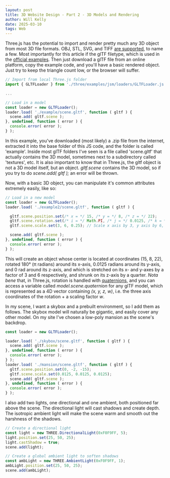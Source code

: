 ```yaml
---
layout: post
title: 3D Website Design - Part 2 - 3D Models and Rendering
author: Will Kelly
date: 2025-03-10
tags: Web
---
```


Three.js has the potential to import and render pretty much any 3D object from most 3D file formats. OBJ, STL, SVG, and TIFF [are supported](https://github.com/mrdoob/three.js/tree/dev/examples%2Fjsm%2Floaders), to name a few. Most importantly for this article if the glTF filetype, which is used in the [official examples](https://threejs.org/docs/#manual/en/introduction/Loading-3D-models). Then just download a glTF file from an online platform, copy the example code, and you'll have a basic rendered object. Just try to keep the triangle count low, or the browser will suffer.

```js
// Import from local Three.js folder
import { GLTFLoader } from './three/examples/jsm/loaders/GLTFLoader.js';

...

// Load in a model
const loader = new GLTFLoader();
loader.load( './example/scene.gltf', function ( gltf ) {
  scene.add( gltf.scene );
}, undefined, function ( error ) {
  console.error( error );
} );
```

In this example, you've downloaded (most likely) a .zip file from the internet, extracted it into the base folder of this JS code, and the folder is called 'example'. Inside most glTF folders I've seen is a file called 'scene.gltf' that actually contains the 3D model, sometimes next to a subdirectory called 'textures', etc. It is also important to know that in Three.js, the gltf object is not a 3D model itself, but an object. *gltf.scene* contains the 3D model, so if you try to do *scene.add( gltf );* an error will be thrown.

Now, with a basic 3D object, you can manipulate it's common attributes extremely easily, like so:

```js
// Load in a new model
const loader = new GLTFLoader();
loader.load( './example2/scene.gltf', function ( gltf ) {

  gltf.scene.position.set(/* x = */ 15, /* y = */ 8, /* z = */ 22);
  gltf.scene.rotation.set(/* i = */ Math.PI, /* j = */ 0.0125, /* k = */ 0);
  gltf.scene.scale.set(3, 6, 0.25); // Scale x axis by 3, y axis by 6, etc...

  scene.add( gltf.scene );
}, undefined, function ( error ) {
  console.error( error );
} );
```

This will create an object whose center is located at coordinates (15, 8, 22), rotated 180° (π radians) around its x-axis, 0.0125 radians around its y-axis, and 0 rad around its z-axis, and which is stretched on its x- and y-axes by a factor of 3 and 6 respectively, and shrunk on its z-axis by a quarter. *Nota bene* that, in Three.js, rotation is handled with [quaternions](https://math.libretexts.org/Bookshelves/Abstract_and_Geometric_Algebra/Introduction_to_Groups_and_Geometries_(Lyons)/01%3A_Preliminaries/1.02%3A_Quaternions), and you can access a variable called *model.scene.quaternion* for any glTF model, which is represented as a 4D vector containing *(x, y, z, w)*, i.e. the three axis coordinates of the rotation + a scaling factor *w*.

In my scene, I want a skybox and a prebuilt environment, so I add them as follows. The skybox model will naturally be gigantic, and easily cover any other model. On my site I've chosen a low-poly mansion as the scene's backdrop.

```js
const loader = new GLTFLoader();

loader.load( './skybox/scene.gltf', function ( gltf ) {
  scene.add( gltf.scene );
}, undefined, function ( error ) {
  console.error( error );
} );
loader.load( './mansion/scene.gltf', function ( gltf ) {
  gltf.scene.position.set(0, -2, -15);
  gltf.scene.scale.set(0.0125, 0.0125, 0.0125);
  scene.add( gltf.scene );
}, undefined, function ( error ) {
  console.error( error );
} );
```

I also add two lights, one directional and one ambient, both positioned far above the scene. The directional light will cast shadows and create depth. The isotropic ambient light will make the scene warm and smooth out the harshness of the shadows.

```js
// Create a directional light
const light = new THREE.DirectionalLight(0xF0F9FF, 5);
light.position.set(25, 50, 25);
light.castShadow = true;
scene.add(light);

// Create a global ambient light to soften shadows
const ambLight = new THREE.AmbientLight(0xF0F9FF, 1);
ambLight.position.set(25, 50, 25);
scene.add(ambLight);
```
